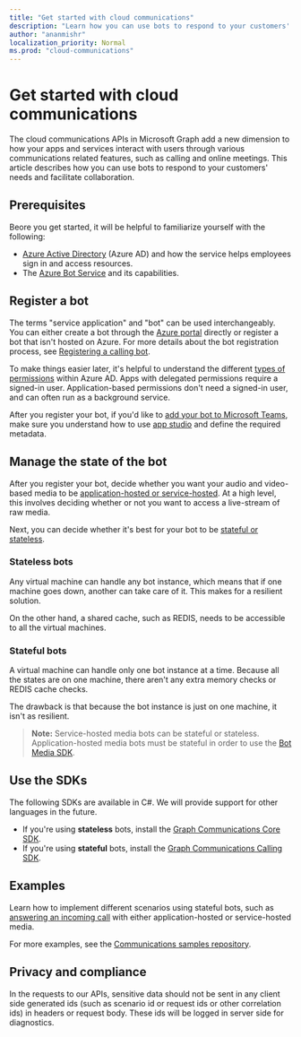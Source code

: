 ```yaml
---
title: "Get started with cloud communications"
description: "Learn how you can use bots to respond to your customers' needs and facilitate collaboration."
author: "ananmishr"
localization_priority: Normal
ms.prod: "cloud-communications"
---
```


# Get started with cloud communications

The cloud communications APIs in Microsoft Graph add a new dimension to how your apps and services interact with users through various communications related features, such as calling and online meetings. This article describes how you can use bots to respond to your customers' needs and facilitate collaboration.

## Prerequisites

Beore  you get started, it will be helpful to familiarize yourself with the following:

- [Azure Active Directory](https://docs.microsoft.com/azure/active-directory/fundamentals/active-directory-whatis)
(Azure AD) and how the service helps employees sign in and access resources.
- The [Azure Bot Service](https://docs.microsoft.com/azure/bot-service/bot-service-overview-introduction?view=azure-bot-service-3.0) and its capabilities.

## Register a bot

The terms "service application" and "bot" can be used interchangeably. You can either create a bot through the [Azure portal](https://azure.microsoft.com/features/azure-portal/) directly or register a bot that isn't hosted on Azure. 
For more details about the bot registration process, see [Registering a calling bot](https://microsoftgraph.github.io/microsoft-graph-comms-samples/docs/articles/calls/register-calling-bot.html). 

To make things easier later, it's helpful to understand the different [types of permissions](https://docs.microsoft.com/azure/active-directory/develop/v1-permissions-and-consent#types-of-permissions) within Azure AD. Apps with delegated permissions require a signed-in user. Application-based permissions don't need a signed-in user, and can often run as a background service.

After you register your bot, if you'd like to [add your bot to Microsoft Teams](https://docs.microsoft.com/microsoftteams/platform/concepts/calls-and-meetings/registering-calling-bot), make sure you understand how to use [app studio](https://docs.microsoft.com/microsoftteams/platform/get-started/get-started-app-studio) and define the required metadata.

## Manage the state of the bot

After you register your bot, decide whether you want your audio and video-based media to be [application-hosted or service-hosted](cloud-communications-media.md). At a high level, this involves deciding whether or not you want to access a live-stream of raw media.

Next, you can decide whether it's best for your bot to be [stateful or stateless](https://microsoftgraph.github.io/microsoft-graph-comms-samples/docs/articles/calls/StateManagement.html).

### Stateless bots

Any virtual machine can handle any bot instance, which means that if one machine goes down, another can take care of it. This makes for a resilient solution.

On the other hand, a shared cache, such as REDIS, needs to be accessible to all the virtual machines.

### Stateful bots

A virtual machine can handle only one bot instance at a time. Because all the states are on one machine, there aren't any extra memory checks or REDIS cache checks.

The drawback is that because the bot instance is just on one machine, it isn't as resilient.

>**Note:** Service-hosted media bots can be stateful or stateless. Application-hosted media bots must be stateful in order to use the [Bot Media SDK](https://www.nuget.org/packages/Microsoft.Skype.Bots.Media).

## Use the SDKs

The following SDKs are available in C#. We will provide support for other languages in the future.

- If you're using **stateless** bots, install the [Graph Communications Core SDK](https://www.nuget.org/packages/Microsoft.Graph.Communications.Core).
- If you're using **stateful** bots, install the [Graph Communications Calling SDK](https://www.nuget.org/packages/Microsoft.Graph.Communications.Calls).

## Examples

Learn how to implement different scenarios using stateful bots, such as [answering an incoming call](https://microsoftgraph.github.io/microsoft-graph-comms-samples/docs/articles/index.html#example-incoming-calls) with either application-hosted or service-hosted media.

For more examples, see the [Communications samples repository](https://microsoftgraph.github.io/microsoft-graph-comms-samples/docs/index.html).

## Privacy and compliance

In the requests to our APIs, sensitive data should not be sent in any client side generated ids (such as scenario id or request ids or other correlation ids) in headers or request body. These ids will be logged in server side for diagnostics.

